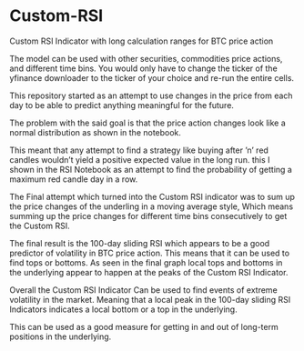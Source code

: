 # Custom-RSI
Custom RSI Indicator with long calculation ranges for BTC price action

The model can be used with other securities, commodities price actions, and different time bins. You would only have to change the ticker of the yfinance downloader to the ticker of your choice and re-run the entire cells.

This repository started as an attempt to use changes in the price from each day to be able to predict anything meaningful for the future.

The problem with the said goal is that the price action changes look like a normal distribution as shown in the notebook.

This meant that any attempt to find a strategy like buying after ’n’ red candles wouldn’t yield a positive expected value in the long run. this I shown in the RSI Notebook as an attempt to find the probability of getting a maximum red candle day in a row.

The Final attempt which turned into the Custom RSI indicator was to sum up the price changes of the underling in a moving average style, Which means summing up the price changes for different time bins consecutively to get the Custom RSI.

The final result is the 100-day sliding RSI which appears to be a good predictor of volatility in BTC price action. This means that it can be used to find tops or bottoms. As seen in the final graph local tops and bottoms in the underlying appear to happen at the peaks of the Custom RSI Indicator.

Overall the Custom RSI Indicator Can be used to find events of extreme volatility in the market. Meaning that a local peak in the 100-day sliding RSI Indicators indicates a local bottom or a top in the underlying. 

This can be used as a good measure for getting in and out of long-term positions in the underlying.

